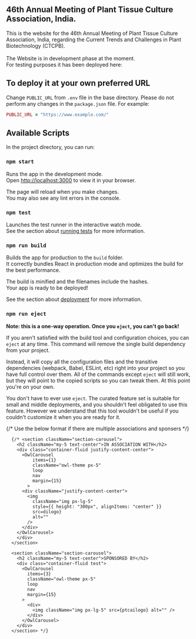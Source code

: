 ## 46th Annual Meeting of Plant Tissue Culture Association, India.


This is the website for the 46th Annual Meeting of Plant Tissue Culture Association, India, regarding the Current Trends and Challenges in Plant Biotechnology (CTCPB). <br><br>
The Website is in development phase at the moment.<br>
For testing purposes it has been deployed here: 

## To deploy it at your own preferred URL
Change `PUBLIC_URL` from `.env` file in the base directory.
Please do not perform any changes in the `package.json` file.
For example: 
```ruby
PUBLIC_URL = "https://www.example.com/"
```
## Available Scripts

In the project directory, you can run:

### `npm start`

Runs the app in the development mode.\
Open [http://localhost:3000](http://localhost:3000) to view it in your browser.

The page will reload when you make changes.\
You may also see any lint errors in the console.

### `npm test`

Launches the test runner in the interactive watch mode.\
See the section about [running tests](https://facebook.github.io/create-react-app/docs/running-tests) for more information.

### `npm run build`

Builds the app for production to the `build` folder.\
It correctly bundles React in production mode and optimizes the build for the best performance.

The build is minified and the filenames include the hashes.\
Your app is ready to be deployed!

See the section about [deployment](https://facebook.github.io/create-react-app/docs/deployment) for more information.

### `npm run eject`

**Note: this is a one-way operation. Once you `eject`, you can't go back!**

If you aren't satisfied with the build tool and configuration choices, you can `eject` at any time. This command will remove the single build dependency from your project.

Instead, it will copy all the configuration files and the transitive dependencies (webpack, Babel, ESLint, etc) right into your project so you have full control over them. All of the commands except `eject` will still work, but they will point to the copied scripts so you can tweak them. At this point you're on your own.

You don't have to ever use `eject`. The curated feature set is suitable for small and middle deployments, and you shouldn't feel obligated to use this feature. However we understand that this tool wouldn't be useful if you couldn't customize it when you are ready for it.


 {/* Use the below format if there are multiple associations and sponsers */}

      {/* <section className="section-carousel">
        <h2 className="my-5 text-center">IN ASSOCIATION WITH</h2>
        <div class="container-fluid justify-content-center">
          <OwlCarousel
              items={1}
              className="owl-theme px-5"
              loop
              nav
              margin={15}
            >
          <div className="justify-content-center">
            <img
              className="img px-lg-5"
              style={{ height: "300px", alignItems: "center" }}
              src=dilogo}
              alt=""
            />
          </div>
        </OwlCarousel>
        </div>
      </section>

      <section className="section-carousel">
        <h2 className="my-5 text-center">SPONSORED BY</h2>
        <div class="container-fluid test">
          <OwlCarousel
            items={3}
            className="owl-theme px-5"
            loop
            nav
            margin={15}
          >
            <div>
              <img className="img px-lg-5" src={ptcailogo} alt="" />
            </div>
          </OwlCarousel>
        </div>
      </section> */}